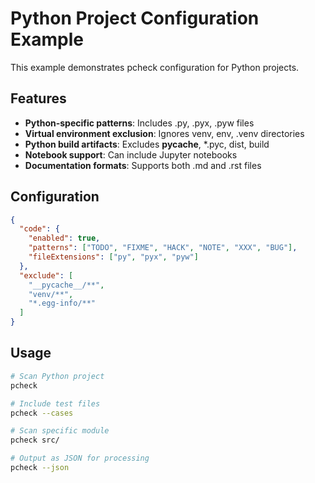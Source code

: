 # Python Project Configuration Example

This example demonstrates pcheck configuration for Python projects.

## Features

- **Python-specific patterns**: Includes .py, .pyx, .pyw files
- **Virtual environment exclusion**: Ignores venv, env, .venv directories
- **Python build artifacts**: Excludes __pycache__, *.pyc, dist, build
- **Notebook support**: Can include Jupyter notebooks
- **Documentation formats**: Supports both .md and .rst files

## Configuration

```json
{
  "code": {
    "enabled": true,
    "patterns": ["TODO", "FIXME", "HACK", "NOTE", "XXX", "BUG"],
    "fileExtensions": ["py", "pyx", "pyw"]
  },
  "exclude": [
    "__pycache__/**",
    "venv/**",
    "*.egg-info/**"
  ]
}
```

## Usage

```bash
# Scan Python project
pcheck

# Include test files
pcheck --cases

# Scan specific module
pcheck src/

# Output as JSON for processing
pcheck --json
```